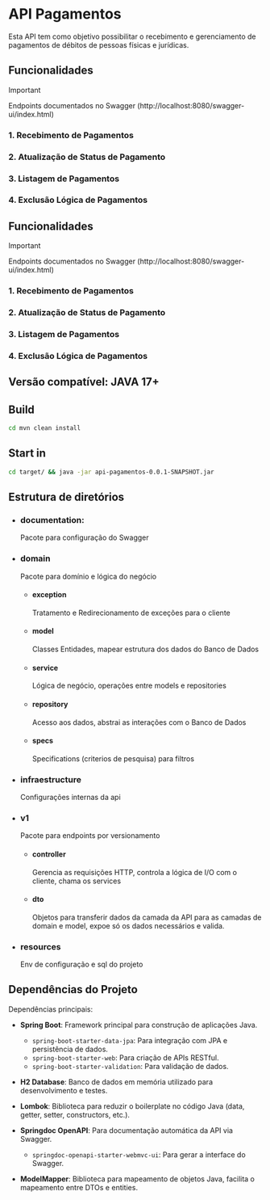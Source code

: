 # API Pagamentos
Esta API tem como objetivo possibilitar o recebimento e gerenciamento de pagamentos de débitos de pessoas físicas e jurídicas.

## Funcionalidades
> [!IMPORTANT]
> Endpoints documentados no Swagger (http://localhost:8080/swagger-ui/index.html)

### 1. Recebimento de Pagamentos
### 2. Atualização de Status de Pagamento
### 3. Listagem de Pagamentos
### 4. Exclusão Lógica de Pagamentos

## Funcionalidades
> [!IMPORTANT]
> Endpoints documentados no Swagger (http://localhost:8080/swagger-ui/index.html)

### 1. Recebimento de Pagamentos
### 2. Atualização de Status de Pagamento
### 3. Listagem de Pagamentos
### 4. Exclusão Lógica de Pagamentos

## Versão compatível: JAVA 17+
  
## Build
```bash
cd mvn clean install
```
## Start in
```bash
cd target/ && java -jar api-pagamentos-0.0.1-SNAPSHOT.jar
```

## Estrutura de diretórios
- ### documentation: 
  Pacote para configuração do Swagger

- ### domain 
  Pacote para domínio e lógica do negócio

  - #### exception
    Tratamento e Redirecionamento de exceções para o cliente

  - #### model
    Classes Entidades, mapear estrutura dos dados do Banco de Dados

  - #### service
    Lógica de negócio, operações entre models e repositories

  - #### repository
    Acesso aos dados, abstrai as interações com o Banco de Dados

  - #### specs
    Specifications (criterios de pesquisa) para filtros



- ### infraestructure
  Configurações internas da api

 
- ### v1
  Pacote para endpoints por versionamento

  - #### controller
    Gerencia as requisições HTTP, controla a lógica de I/O com o cliente, chama os services

  - #### dto
    Objetos para transferir dados da camada da API para as camadas de domain e model, expoe só os dados necessários e valida.

- ### resources
  Env de configuração e sql do projeto



## Dependências do Projeto
  Dependências principais:

- **Spring Boot**: Framework principal para construção de aplicações Java.
  - `spring-boot-starter-data-jpa`: Para integração com JPA e persistência de dados.
  - `spring-boot-starter-web`: Para criação de APIs RESTful.
  - `spring-boot-starter-validation`: Para validação de dados.

- **H2 Database**: Banco de dados em memória utilizado para desenvolvimento e testes.

- **Lombok**: Biblioteca para reduzir o boilerplate no código Java (data, getter, setter, constructors, etc.).

- **Springdoc OpenAPI**: Para documentação automática da API via Swagger.
  - `springdoc-openapi-starter-webmvc-ui`: Para gerar a interface do Swagger.

- **ModelMapper**: Biblioteca para mapeamento de objetos Java, facilita o mapeamento entre DTOs e entities.